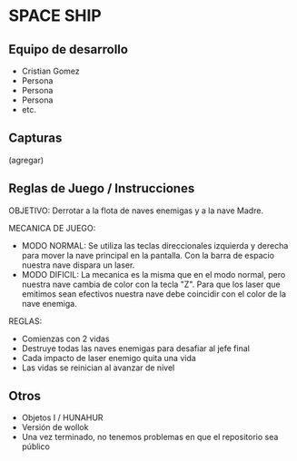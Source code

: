# SPACE SHIP

## Equipo de desarrollo

- Cristian Gomez
- Persona
- Persona
- Persona
- etc.

## Capturas

(agregar)

## Reglas de Juego / Instrucciones

OBJETIVO: Derrotar a la flota de naves enemigas y a la nave Madre.

MECANICA DE JUEGO:

- MODO NORMAL: Se utiliza las teclas direccionales izquierda y derecha para mover la nave principal en la pantalla. Con la barra de espacio nuestra nave dispara un laser.
- MODO DIFICIL: La mecanica es la misma que en el modo normal, pero nuestra nave cambia de color con la tecla "Z". Para que los laser que emitimos sean efectivos nuestra nave debe coincidir con el color de la nave enemiga.

REGLAS:

- Comienzas con 2 vidas
- Destruye todas las naves enemigas para desafiar al jefe final
- Cada impacto de laser enemigo quita una vida
- Las vidas se reinician al avanzar de nivel

## Otros

- Objetos I / HUNAHUR
- Versión de wollok
- Una vez terminado, no tenemos problemas en que el repositorio sea público
